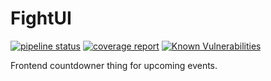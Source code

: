 # FightUI

[![pipeline status](https://gitlab.com/howlongtilthefight/fightui/badges/master/pipeline.svg)](https://gitlab.com/howlongtilthefight/fightui/commits/master)
[![coverage report](https://gitlab.com/howlongtilthefight/fightui/badges/master/coverage.svg)](https://howlongtilthefight.gitlab.io/fightui/coverage)
[![Known Vulnerabilities](https://snyk.io/test/github/parkerm/fightui/badge.svg)](https://snyk.io/test/github/parkerm/fightui)

Frontend countdowner thing for upcoming events.

